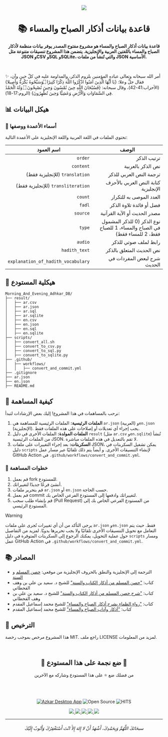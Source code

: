 <div align=center>
       <a href="/README_EN.md">
        <img src="https://user-images.githubusercontent.com/48678280/174651387-5b23ab0a-792f-421b-a5bc-73f74e8f36b5.png">
       </a>
</div>

<h1 align=center> 📚 قاعدة بيانات أذكار الصباح والمساء </h1>

<p align=center><strong>
قاعدة بيانات أذكار الصباح والمساء هو مشروع مفتوح المصدر يوفر بيانات منظمة لأذكار الصباح والمساء باللغتين العربية والإنجليزية. يتضمن هذا المشروع تنسيقات متنوعة مثل JSON وCSV وSQL وSQLite، والتي تُنشأ من ملفات JSON الأساسية.
</strong></p><br>

✨ أمر الله سبحانه وتعالى عباده المؤمنين بلزوم الذكر، والمداومة عليه في كلّ حينٍ وآن، فقال جلَّ وعلا: {يَا أَيُّهَا الَّذِينَ آمَنُوا اذْكُرُوا اللَّهَ ذِكْرًا كَثِيرًا ۝ وَسَبِّحُوهُ بُكْرَةً وَأَصِيلا} (الأحزاب:41-42)، وقال سبحانه: {فَسُبْحَانَ اللَّهِ حِينَ تُمْسُونَ وَحِينَ تُصْبِحُونَ ۝ وَلَهُ الْحَمْدُ فِي السَّمَاوَاتِ وَالْأَرْضِ وَعَشِيًّا وَحِينَ تُظْهِرُونَ} (الروم:17-18).

## 📊 هيكل البيانات

### 📑 أسماء الأعمدة ووصفها

تحتوي الملفات في اللغة العربية واللغة الإنجليزية على الأعمدة التالية:

<div dir=rtl>

| الوصف                                                                     | اسم العمود                         |
| ------------------------------------------------------------------------- | ---------------------------------- |
| ترتيب الذكر                                                               | `order`                            |
| نص الذكر بالعربية                                                         | `content`                          |
| ترجمة النص العربي للذكر                                                   | `translation` (للإنجليزية فقط)     |
| كتابة النص العربي بالأحرف الإنجليزية                                      | `transliteration` (للإنجليزية فقط) |
| العدد الموصى به للتكرار                                                   | `count`                            |
| فضل أو فائدة تلاوة الذكر                                                  | `fadl`                             |
| مصدر الحديث أو الآية القرآنية                                             | `source`                           |
| نوع الذكر (0 للذكر المشمول في الصباح والمساء، 1 للصباح فقط، 2 للمساء فقط) | `type`                             |
| رابط لملف صوتي للذكر                                                      | `audio`                            |
| نص الحديث المتعلق بالذكر                                                  | `hadith_text`                      |
| شرح لبعض المفردات في الحديث                                               | `explanation_of_hadith_vocabulary` |

</div>

## 📂 هيكلية المستودع

```
Morning_And_Evening_Adhkar_DB/
├── result/
│   ├── ar.csv
│   ├── ar.json
│   ├── ar.sql
│   ├── ar.sqlite
│   ├── en.csv
│   ├── en.json
│   ├── en.sql
│   ├── en.sqlite
├── scripts/
│   ├── convert_all.sh
│   ├── convert_to_csv.py
│   ├── convert_to_sql.py
│   ├── convert_to_sqlite.py
├── .github/
│   ├── workflows/
│   │   ├── convert_and_commit.yml
├── .gitignore
├── ar.json
├── en.json
├── README.md
```

## 🤝 كيفية المساهمة

نرحب بالمساهمات في هذا المشروع! إليك بعض الإرشادات لتبدأ:

1. **الملفات الرئيسية:** الملفات الرئيسية للمساهمة هي `ar.json` (العربية) و`en.json` (الإنجليزية). يجب إجراء أي تعديلات أو إصلاحات على هذه الملفات فقط.
2. **الملفات المولدة:** الملفات الأخرى في دليل `result` (مثل `ar.csv` و`en.sqlite`) تُنشأ من الملفات الرئيسية JSON. لا تقم بالتعديل في هذه الملفات مباشرة.
3. **السكربتات:** بعد إجراء التغييرات على ملفات JSON، يمكن تشغيل السكربتات في دليل `scripts` لإنشاء التنسيقات الأخرى. و أيضاً يتم ذلك تلقائيًا عبر مسار عمل GitHub Action في `.github/workflows/convert_and_commit.yml`.

### 📌 خطوات المساهمة

1. قم بعمل fork للمستودع.
2. أنشئ فرعًا جديدًا لتغييراتك.
3. قم بتحرير ملفات `ar.json` أو `en.json` حسب الحاجة.
4. قم بعمل commit لتغييراتك وادفعها إلى المستودع الفرعي الخاص بك.
5. قم بإنشاء طلب سحب (Pull Request) من المستودع الفرعي الخاص بك إلى المستودع الرئيسي.

> [!WARNING]
> يرجى التأكد من أن أي تغييرات تُجرى على ملفات `ar.json` و`en.json` فقط. حيث يتم التعامل مع تحويل التنسيقات الأخرى تلقائيًا ولا يجب تحريرها يدويًا.
> لمزيد من التفاصيل حول عملية التحويل، يمكنك الرجوع إلى السكربتات المتوفرة في دليل `scripts` ومسار عمل GitHub Action في `.github/workflows/convert_and_commit.yml`.

## 📚 المصادر

-   الترجمة إلى الإنجليزية والنطق بالحروف الإنجليزية من موقعي: [حصن المسلم](https://www.hisnmuslim.com/) و [السنة](https://sunnah.com/hisn:75a)
-   كتاب: ["حصن المسلم من أذكار الكتاب والسنة"](https://www.binwahaf.com/portal/books/view/813-077-%D8%AD%D8%B5%D9%86-%D8%A7%D9%84%D9%85%D8%B3%D9%84%D9%85-%D9%85%D9%86-%D8%A3%D8%B0%D9%83%D8%A7%D8%B1-%D8%A7%D9%84%D9%83%D8%AA%D8%A7%D8%A8-%D9%88%D8%A7%D9%84%D8%B3%D9%86%D8%A9.html) للشيخ د. سعيد بن علي بن وهف القحطاني
-   كتاب: ["شرح حصن المسلم من أذكار الكتاب والسنة"](https://www.binwahaf.com/portal/books/view/817-081-%D8%B4%D8%B1%D8%AD-%D8%AD%D8%B5%D9%86-%D8%A7%D9%84%D9%85%D8%B3%D9%84%D9%85-%D9%85%D9%86-%D8%A3%D8%B0%D9%83%D8%A7%D8%B1-%D8%A7%D9%84%D9%83%D8%AA%D8%A7%D8%A8-%D9%88%D8%A7%D9%84%D8%B3%D9%86%D8%A9.html) للشيخ د. سعيد بن علي بن وهف القحطاني
-   كتاب: ["رواء الظماء بشرح أذكار الصباح والمساء"](https://almukaddem.com/ar/2632-%D8%B1%D9%88%D8%A7%D8%A1-%D8%A7%D9%84%D8%B8%D9%85%D8%A7%D8%A1-%D8%A8%D8%B4%D8%B1%D8%AD-%D8%A3%D8%B0%D9%83%D8%A7%D8%B1%D8%A7%D9%84%D8%B5%D8%A8%D8%A7%D8%AD-%D9%88%D8%A7%D9%84%D9%85%D8%B3%D8%A7%D8%A1) للشيخ محمد إسماعيل المقدم
-   كتاب: ["أذكار وآداب الصباح والمساء"](https://almukaddem.com/ar/1615-%D8%A3%D8%B0%D9%83%D8%A7%D8%B1-%D9%88%D8%A2%D8%AF%D8%A7%D8%A8-%D8%A7%D9%84%D8%B5%D8%A8%D8%A7%D8%AD-%D9%88%D8%A7%D9%84%D9%85%D8%B3%D8%A7%D8%A1) للشيخ محمد إسماعيل المقدم

## 📜 الترخيص

هذا المشروع مرخص بموجب رخصة MIT. راجع ملف LICENSE لمزيد من المعلومات.

<br><div align=center>

<h2>🌟 ضع نجمة على هذا المستودع 🌟</h2>

من فضلك ضع ⭐️ على هذا المستودع وشاركه مع الآخرين

</div>
<br><br>

<div align=center>

[![Azkar Desktop App](https://img.shields.io/website?color=black&down_color=black&label=%20&logo=google-earth&logoColor=white&up_color=black&up_message=Azkar%20Desktop%20App&url=https://azkar-site.web.app/?utm_source=github&utm_medium=referral&utm_campaign=abdelrahmanbayoumi_azkar_db)](https://azkar-site.web.app/?utm_source=github&utm_medium=referral&utm_campaign=abdelrahmanbayoumi_azkar_db) ![Open Source](https://img.shields.io/badge/Open%20Source-%E2%9D%A4-red?style=flat) ![HITS](https://hits.seeyoufarm.com/api/count/incr/badge.svg?url=https%3A%2F%2Fgithub.com%2FSeen-Arabic%2FMorning_And_Evening_Adhkar_DB&count_bg=%2379C83D&title_bg=%23555555&icon=&icon_color=%23E7E7E7&title=PAGE+VIEWS&edge_flat=false)

<p align="center">
   <a href="https://github.com/Seen-Arabic/Morning-And-Evening-Adhkar-DB/releases/latest">
     <img src="https://img.shields.io/github/v/release/Seen-Arabic/Morning-And-Evening-Adhkar-DB"/>
   </a>
  <a href="https://github.com/Seen-Arabic/Morning-And-Evening-Adhkar-DB/issues">
    <img src="https://img.shields.io/github/issues/Seen-Arabic/Morning-And-Evening-Adhkar-DB"/>
  </a>
  <a href="https://github.com/Seen-Arabic/Morning-And-Evening-Adhkar-DB/network/members">
    <img src="https://img.shields.io/github/forks/Seen-Arabic/Morning-And-Evening-Adhkar-DB"/>
  </a>
  <a href="https://github.com/Seen-Arabic/Morning-And-Evening-Adhkar-DB/stargazers">
    <img src="https://img.shields.io/github/stars/Seen-Arabic/Morning-And-Evening-Adhkar-DB"/>
  </a>
    <a href="https://github.com/Seen-Arabic/Morning-And-Evening-Adhkar-DB/blob/master/LICENSE">
    <img src="https://img.shields.io/github/license/Seen-Arabic/Morning-And-Evening-Adhkar-DB"/>
  </a>
</p>

</div>

---

<h6 align="center">سبحَانَكَ اللَّهُمَّ وَبِحَمْدِكَ، أَشْهَدُ أَنْ لا إِلهَ إِلأَ انْتَ أَسْتَغْفِرُكَ وَأَتْوبُ إِلَيْكَ</h6>
